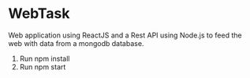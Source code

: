 # WebTask

Web application using ReactJS and a Rest API using Node.js to feed the web with data from a mongodb database.

1. Run npm install
2. Run npm start
